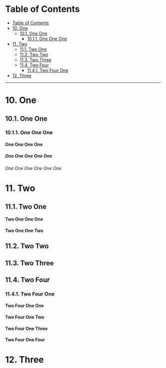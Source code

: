 <!-- !numberedheadings (start=10 omit="Table of Contents") -->

# Table of Contents

<!-- !toc -->

* [Table of Contents](#table-of-contents)
* [10\. One](#10-one)
  * [10.1\. One One](#10-1-one-one)
    * [10.1.1\. One One One](#10-1-1-one-one-one)
* [11\. Two](#11-two)
  * [11.1\. Two One](#11-1-two-one)
  * [11.2\. Two Two](#11-2-two-two)
  * [11.3\. Two Three](#11-3-two-three)
  * [11.4\. Two Four](#11-4-two-four)
    * [11.4.1\. Two Four One](#11-4-1-two-four-one)
* [12\. Three](#12-three)

<!-- toc! -->

----

# 10\. One

## 10.1\. One One

### 10.1.1\. One One One

#### One One One One

##### One One One One One

###### One One One One One One

# 11\. Two

## 11.1\. Two One

#### Two One One One

#### Two One One Two

## 11.2\. Two Two

## 11.3\. Two Three

## 11.4\. Two Four

### 11.4.1\. Two Four One

#### Two Four One One

#### Two Four One Two

#### Two Four One Three

#### Two Four One Four

# 12\. Three

